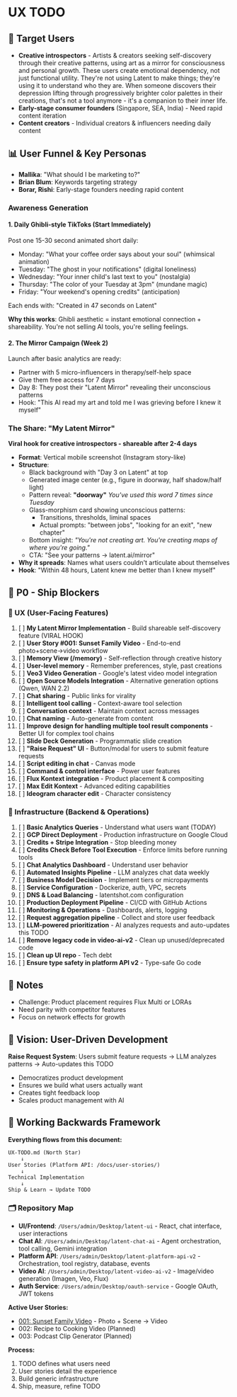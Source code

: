 # UX TODO

## 🎯 Target Users
- **Creative introspectors** - Artists & creators seeking self-discovery through their creative patterns, using art as a mirror for consciousness and personal growth. These users create emotional dependency, not just functional utility. They're not using Latent to make things; they're using it to understand who they are. When someone discovers their depression lifting through progressively brighter color palettes in their creations, that's not a tool anymore - it's a companion to their inner life.
- **Early-stage consumer founders** (Singapore, SEA, India) - Need rapid content iteration
- **Content creators** - Individual creators & influencers needing daily content

## 📊 User Funnel & Key Personas
- **Mallika**: "What should I be marketing to?"
- **Brian Blum**: Keywords targeting strategy
- **Borar, Rishi**: Early-stage founders needing rapid content

### Awareness Generation

#### 1. **Daily Ghibli-style TikToks** (Start Immediately)
Post one 15-30 second animated short daily:
- Monday: "What your coffee order says about your soul" (whimsical animation)
- Tuesday: "The ghost in your notifications" (digital loneliness) 
- Wednesday: "Your inner child's last text to you" (nostalgia)
- Thursday: "The color of your Tuesday at 3pm" (mundane magic)
- Friday: "Your weekend's opening credits" (anticipation)

Each ends with: "Created in 47 seconds on Latent"

**Why this works**: Ghibli aesthetic = instant emotional connection + shareability. You're not selling AI tools, you're selling feelings.

#### 2. **The Mirror Campaign** (Week 2)
Launch after basic analytics are ready:
- Partner with 5 micro-influencers in therapy/self-help space
- Give them free access for 7 days
- Day 8: They post their "Latent Mirror" revealing their unconscious patterns
- Hook: "This AI read my art and told me I was grieving before I knew it myself"

### The Share: "My Latent Mirror"
**Viral hook for creative introspectors - shareable after 2-4 days**

- **Format**: Vertical mobile screenshot (Instagram story-like)
- **Structure**:
  - Black background with "Day 3 on Latent" at top
  - Generated image center (e.g., figure in doorway, half shadow/half light)
  - Pattern reveal: **"doorway"** *You've used this word 7 times since Tuesday*
  - Glass-morphism card showing unconscious patterns:
    - Transitions, thresholds, liminal spaces
    - Actual prompts: "between jobs", "looking for an exit", "new chapter"
  - Bottom insight: *"You're not creating art. You're creating maps of where you're going."*
  - CTA: "See your patterns → latent.ai/mirror"
- **Why it spreads**: Names what users couldn't articulate about themselves
- **Hook**: "Within 48 hours, Latent knew me better than I knew myself"

## 🚨 P0 - Ship Blockers

### 🎨 UX (User-Facing Features)
1. [ ] **My Latent Mirror Implementation** - Build shareable self-discovery feature (VIRAL HOOK)
2. [ ] **User Story #001: Sunset Family Video** - End-to-end photo+scene→video workflow
3. [ ] **Memory View (/memory)** - Self-reflection through creative history
4. [ ] **User-level memory** - Remember preferences, style, past creations
5. [ ] **Veo3 Video Generation** - Google's latest video model integration
6. [ ] **Open Source Models Integration** - Alternative generation options (Qwen, WAN 2.2)
7. [ ] **Chat sharing** - Public links for virality
8. [ ] **Intelligent tool calling** - Context-aware tool selection
9. [ ] **Conversation context** - Maintain context across messages
10. [ ] **Chat naming** - Auto-generate from content
11. [ ] **Improve design for handling multiple tool result components** - Better UI for complex tool chains
12. [ ] **Slide Deck Generation** - Programmatic slide creation
13. [ ] **"Raise Request" UI** - Button/modal for users to submit feature requests
14. [ ] **Script editing in chat** - Canvas mode
15. [ ] **Command & control interface** - Power user features
16. [ ] **Flux Kontext integration** - Product placement & compositing
17. [ ] **Max Edit Kontext** - Advanced editing capabilities
18. [ ] **Ideogram character edit** - Character consistency

### 🔧 Infrastructure (Backend & Operations)
1. [ ] **Basic Analytics Queries** - Understand what users want (TODAY)
2. [ ] **GCP Direct Deployment** - Production infrastructure on Google Cloud
3. [ ] **Credits + Stripe Integration** - Stop bleeding money
4. [ ] **Credits Check Before Tool Execution** - Enforce limits before running tools
5. [ ] **Chat Analytics Dashboard** - Understand user behavior
6. [ ] **Automated Insights Pipeline** - LLM analyzes chat data weekly
7. [ ] **Business Model Decision** - Implement tiers or micropayments
8. [ ] **Service Configuration** - Dockerize, auth, VPC, secrets
9. [ ] **DNS & Load Balancing** - latentshot.com configuration
10. [ ] **Production Deployment Pipeline** - CI/CD with GitHub Actions
11. [ ] **Monitoring & Operations** - Dashboards, alerts, logging
12. [ ] **Request aggregation pipeline** - Collect and store user feedback
13. [ ] **LLM-powered prioritization** - AI analyzes requests and auto-updates this TODO
14. [ ] **Remove legacy code in video-ai-v2** - Clean up unused/deprecated code
15. [ ] **Clean up UI repo** - Tech debt
16. [ ] **Ensure type safety in platform API v2** - Type-safe Go code


## 📝 Notes
- Challenge: Product placement requires Flux Multi or LORAs
- Need parity with competitor features
- Focus on network effects for growth

## 🔮 Vision: User-Driven Development
**Raise Request System**: Users submit feature requests → LLM analyzes patterns → Auto-updates this TODO
- Democratizes product development
- Ensures we build what users actually want
- Creates tight feedback loop
- Scales product management with AI

## 📖 Working Backwards Framework
**Everything flows from this document:**
```
UX-TODO.md (North Star)
    ↓
User Stories (Platform API: /docs/user-stories/)
    ↓
Technical Implementation
    ↓
Ship & Learn → Update TODO
```

### 🗂️ Repository Map
- **UI/Frontend**: `/Users/admin/Desktop/latent-ui` - React, chat interface, user interactions
- **Chat AI**: `/Users/admin/Desktop/latent-chat-ai` - Agent orchestration, tool calling, Gemini integration
- **Platform API**: `/Users/admin/Desktop/latent-platform-api-v2` - Orchestration, tool registry, database, events
- **Video AI**: `/Users/admin/Desktop/latent-video-ai-v2` - Image/video generation (Imagen, Veo, Flux)
- **Auth Service**: `/Users/admin/Desktop/oauth-service` - Google OAuth, JWT tokens

**Active User Stories:**
- [001: Sunset Family Video](../latent-platform-api-v2/docs/user-stories/001-sunset-family-video.md) - Photo + Scene → Video
- 002: Recipe to Cooking Video (Planned)
- 003: Podcast Clip Generator (Planned)

**Process:**
1. TODO defines what users need
2. User stories detail the experience
3. Build generic infrastructure
4. Ship, measure, refine TODO

